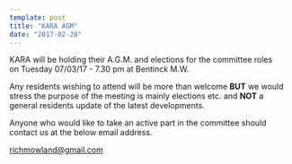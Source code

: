 ```yaml
---
template: post
title: "KARA AGM"
date: "2017-02-28"
---
```


KARA will be holding their A.G.M. and elections for the committee roles on Tuesday 07/03/17 - 7.30 pm at Bentinck M.W.

Any residents wishing to attend will be more than welcome **BUT** we would stress the purpose of the meeting is mainly elections etc. and **NOT** a general residents update of the latest developments.

Anyone who would like to take an active part in the committee should contact us at the below email address.

[richmowland@gmail.com](mailto:richmowland@gmail.com?subject=Request%20to%20become%20committee%20member)
